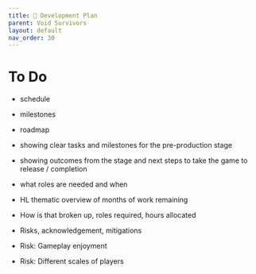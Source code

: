 ```yaml
---
title: 📅 Development Plan
parent: Void Survivors
layout: default
nav_order: 30
---
```


# To Do
* schedule
* milestones
* roadmap
* showing clear tasks and milestones for the pre-production stage
* showing outcomes from the stage and next steps to take the game to release
/ completion
* what roles are needed and when
* HL thematic overview of months of work remaining
* How is that broken up, roles required, hours allocated
* Risks, acknowledgement, mitigations


* Risk: Gameplay enjoyment
* Risk: Different scales of players